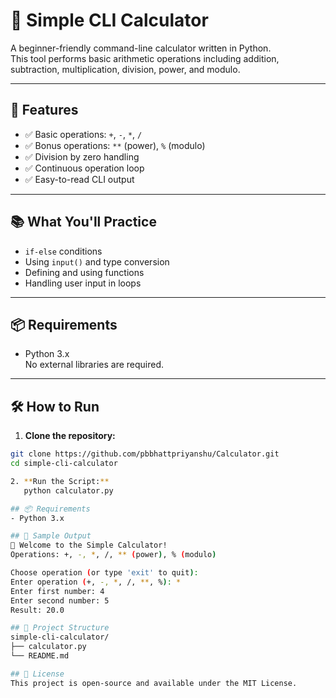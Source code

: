 # 🧮 Simple CLI Calculator

A beginner-friendly command-line calculator written in Python.  
This tool performs basic arithmetic operations including addition, subtraction, multiplication, division, power, and modulo.

---

## 🚀 Features

- ✅ Basic operations: `+`, `-`, `*`, `/`
- ✅ Bonus operations: `**` (power), `%` (modulo)
- ✅ Division by zero handling
- ✅ Continuous operation loop
- ✅ Easy-to-read CLI output

---

## 📚 What You'll Practice

- `if-else` conditions
- Using `input()` and type conversion
- Defining and using functions
- Handling user input in loops

---

## 📦 Requirements

- Python 3.x  
No external libraries are required.

---

## 🛠️ How to Run

1. **Clone the repository:**

```bash
git clone https://github.com/pbbhattpriyanshu/Calculator.git
cd simple-cli-calculator

2. **Run the Script:**
   python calculator.py

## 📦 Requirements
- Python 3.x

## 📸 Sample Output
🧮 Welcome to the Simple Calculator!
Operations: +, -, *, /, ** (power), % (modulo)

Choose operation (or type 'exit' to quit):
Enter operation (+, -, *, /, **, %): *
Enter first number: 4
Enter second number: 5
Result: 20.0

## 📁 Project Structure
simple-cli-calculator/
├── calculator.py
└── README.md

## 📄 License
This project is open-source and available under the MIT License.
